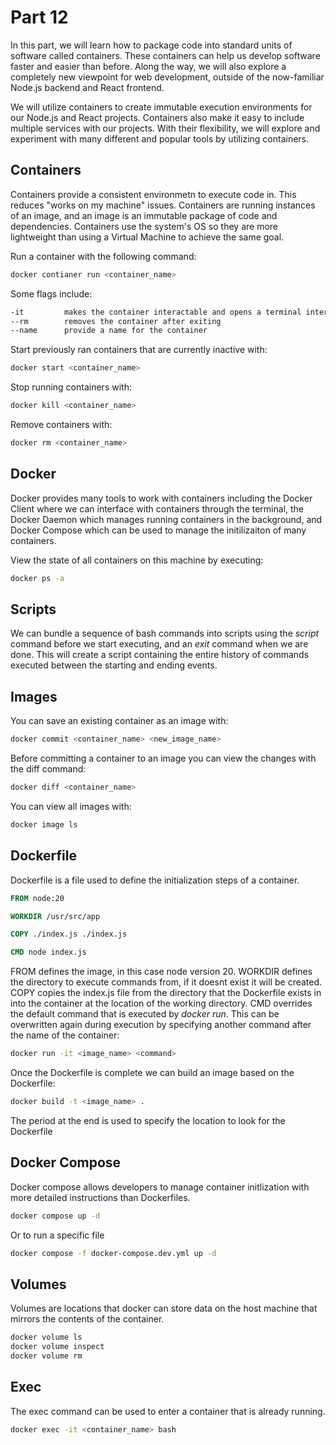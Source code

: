 # Part 12

In this part, we will learn how to package code into standard units of software called containers. These containers can help us develop software faster and easier than before. Along the way, we will also explore a completely new viewpoint for web development, outside of the now-familiar Node.js backend and React frontend.

We will utilize containers to create immutable execution environments for our Node.js and React projects. Containers also make it easy to include multiple services with our projects. With their flexibility, we will explore and experiment with many different and popular tools by utilizing containers.

## Containers

Containers provide a consistent environmetn to execute code in. This reduces "works on my machine" issues. Containers are running instances of an image, and an image is an immutable package of code and dependencies. Containers use the system's OS so they are more lightweight than using a Virtual Machine to achieve the same goal.

Run a container with the following command:

```bash
docker contianer run <container_name>
```

Some flags include:

```bash
-it         makes the container interactable and opens a terminal interface
--rm        removes the container after exiting
--name      provide a name for the container
```

Start previously ran containers that are currently inactive with:

```bash
docker start <container_name>
```

Stop running containers with:

```bash
docker kill <container_name>
```

Remove containers with:

```bash
docker rm <container_name>
```

## Docker

Docker provides many tools to work with containers including the Docker Client where we can interface with containers through the terminal, the Docker Daemon which manages running containers in the background, and Docker Compose which can be used to manage the initilizaiton of many containers.

View the state of all containers on this machine by executing:

```bash
docker ps -a
```

## Scripts

We can bundle a sequence of bash commands into scripts using the _script_ command before we start executing, and an _exit_ command when we are done. This will create a script containing the entire history of commands executed between the starting and ending events.

## Images

You can save an existing container as an image with:

```bash
docker commit <container_name> <new_image_name>
```

Before committing a container to an image you can view the changes with the diff command:

```bash
docker diff <container_name>
```

You can view all images with:

```bash
docker image ls
```

## Dockerfile

Dockerfile is a file used to define the initialization steps of a container.

```Dockerfile
FROM node:20

WORKDIR /usr/src/app

COPY ./index.js ./index.js

CMD node index.js
```

FROM defines the image, in this case node version 20.
WORKDIR defines the directory to execute commands from, if it doesnt exist it will be created.
COPY copies the index.js file from the directory that the Dockerfile exists in into the container at the location of the working directory.
CMD overrides the default command that is executed by _docker run_. This can be overwritten again during execution by specifying another command after the name of the container:

```bash
docker run -it <image_name> <command>
```

Once the Dockerfile is complete we can build an image based on the Dockerfile:

```bash
docker build -t <image_name> .
```

The period at the end is used to specify the location to look for the Dockerfile

## Docker Compose

Docker compose allows developers to manage container initlization with more detailed instructions than Dockerfiles.

```bash
docker compose up -d
```

Or to run a specific file

```bash
docker compose -f docker-compose.dev.yml up -d
```

## Volumes

Volumes are locations that docker can store data on the host machine that mirrors the contents of the container.

```bash
docker volume ls
docker volume inspect
docker volume rm
```

## Exec

The exec command can be used to enter a container that is already running.

```bash
docker exec -it <container_name> bash
```
